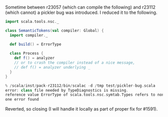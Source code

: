 Sometime between r23057 (which can compile the following) and r23112 (which cannot) a pickler bug was introduced.  I reduced it to the following.
```scala
import scala.tools.nsc._

class SemanticTokens(val compiler: Global) {   
  import compiler._  

  def build() = ErrorType
  
  class Process {
    def f() = analyzer
    // or to crash the compiler instead of a nice message,
    // def f() = analyzer underlying _
  }
}
```
```scala
% /scala/inst/pack-r23112/bin/scalac -d /tmp test/pickler-bug.scala
error: class file needed by TypeDiagnostics is missing.
reference value ErrorType of scala.tools.nsc.symtab.Types refers to nonexisting symbol.
one error found
```
Reverted, so closing (I will handle it locally as part of proper fix for #1591).
